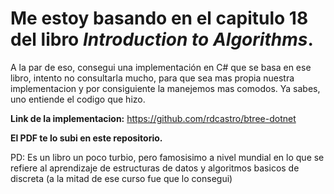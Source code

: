 # Me estoy basando en el capitulo 18 del libro *Introduction to Algorithms*.

A la par de eso, consegui una implementación en C# que se basa en ese libro, intento no consultarla mucho, para
que sea mas propia nuestra implementacion y por consiguiente la manejemos mas comodos. Ya sabes, uno entiende el codigo que hizo.


**Link de la implementacion:** https://github.com/rdcastro/btree-dotnet

**El PDF te lo subi en este repositorio.**

PD: Es un libro un poco turbio, pero famosisimo a nivel mundial en lo que se refiere al aprendizaje de estructuras de datos y algoritmos basicos de discreta (a la mitad de ese curso fue que lo consegui)
